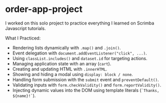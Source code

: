 # order-app-project
I worked on this solo project to practice everything I learned on Scrimba Javascript tutorials. 

What I Practiced:

- Rendering lists dynamically with `.map()` and `.join()`.
- Event delegation with `document.addEventListener("click", ...)`.
- Using `classList.includes()` and `dataset.id` for targeting actions.
- Managing application state with an array (`cart`).
- Creating and updating HTML with `.innerHTML`.
- Showing and hiding a modal using `display: block / none`.
- Handling form submission with the `submit` event and `preventDefault()`.
- Validating inputs with `form.checkValidity()` and `form.reportValidity()`.
- Injecting dynamic values into the DOM using template literals (`` `Thanks, ${name}!` ``).
